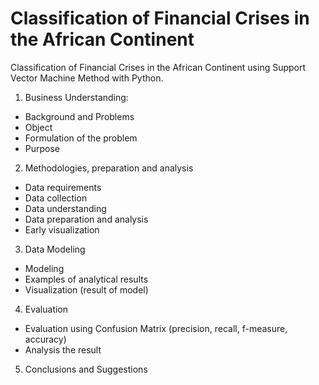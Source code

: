 # Classification of Financial Crises in the African Continent
Classification of Financial Crises in the African Continent using Support Vector Machine Method with Python.

1. Business Understanding:
  - Background and Problems
  - Object
  - Formulation of the problem
  - Purpose
2. Methodologies, preparation and analysis
  - Data requirements
  - Data collection
  - Data understanding
  - Data preparation and analysis
  - Early visualization
3. Data Modeling
  - Modeling
  - Examples of analytical results
  - Visualization (result of model)
4. Evaluation
  - Evaluation using Confusion Matrix (precision, recall, f-measure, accuracy)
  - Analysis the result
5. Conclusions and Suggestions

